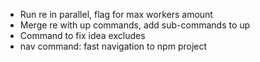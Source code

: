 - Run re in parallel, flag for max workers amount
- Merge re with up commands, add sub-commands to up
- Command to fix idea excludes
- nav command: fast navigation to npm project